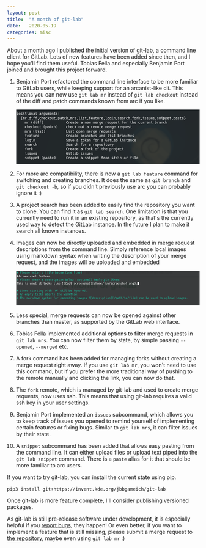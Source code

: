 ```yaml
---
layout: post
title:  "A month of git-lab"
date:   2020-05-19
categories: misc
---
```


About a month ago I published the initial version of git-lab, a command line client for GitLab.
Lots of new features have been added since then, and I hope you'll find them useful.
Tobias Fella and especially Benjamin Port joined and brought this project forward.

1. Benjamin Port refactored the command line interface to be more familiar to GitLab users, while keeping support for an arcanist-like cli. This means you can now use `git lab mr` instead of `git lab checkout` instead of the diff and patch commands known from arc if you like.

   ![cli after the latest changes](/img/git-lab-cli.png)

1. For more arc compatibility, there is now a `git lab feature` command for switching and creating branches. It does the same as `git branch` and `git checkout -b`, so if you didn't previously use arc you can probably ignore it :)

1. A project search has been added to easily find the repository you want to clone. You can find it as `git lab search`. One limitation is that you currently need to run it in an existing repository, as that's the currently used way to detect the GitLab instance. In the future I plan to make it search all known instances.

1. Images can now be directly uploaded and embedded in merge request descriptions from the command line. Simply reference local images using markdown syntax when writing the description of your merge request, and the images will be uploaded and embedded

   ![screenshot of git lab with markdown support](/img/git-lab-markdown-support.png)

1. Less special, merge requests can now be opened against other branches than master, as supported by the GitLab web interface.

1. Tobias Fella implemented additional options to filter merge requests in `git lab mrs`. You can now filter them by state, by simple passing `--opened`, `--merged` etc.

1. A fork command has been added for managing forks without creating a merge request right away. If you use `git lab mr`, you won't need to use this command, but if you prefer the more traditional way of pushing to the remote manually and clicking the link, you can now do that.

1. The `fork` remote, which is managed by git-lab and used to create merge requests, now uses ssh. This means that using git-lab requires a valid ssh key in your user settings.

1. Benjamin Port implemented an `issues` subcommand, which allows you to keep track of issues you opened to remind yourself of implementing certain features or fixing bugs. Similar to `git lab mrs`, it can filter issues by their state.

1. A `snippet` subcommand has been added that allows easy pasting from the command line. It can either upload files or upload text piped into the `git lab snippet` command. There is a `paste` alias for it that should be more familiar to arc users.

If you want to try git-lab, you can install the current state using pip.
```
pip3 install git+https://invent.kde.org/jbbgameich/git-lab
```
Once git-lab is more feature complete, I'll consider publishing versioned packages.

As git-lab is still pre-release software under development, it is especially helpful if you [report bugs](https://invent.kde.org/jbbgameich/git-lab/issues), they happen! Or even better, if you want to implement a feature that is still missing, please submit a merge request to [the repository](https://invent.kde.org/jbbgameich/git-lab/), maybe even using `git lab mr` :)
